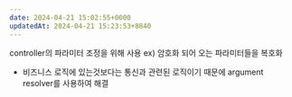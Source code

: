 ```yaml
---
date: 2024-04-21 15:02:55+0000
updatedAt: 2024-04-21 15:23:53+8840
---
```

controller의 파라미터 조정을 위해 사용
ex) 암호화 되어 오는 파라미터들을 복호화
- 비즈니스 로직에 있는것보다는 통신과 관련된 로직이기 때문에 argument resolver를 사용하여 해결